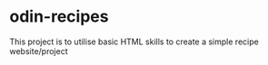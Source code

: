 # odin-recipes

This project is to utilise basic HTML skills to create a simple recipe website/project
